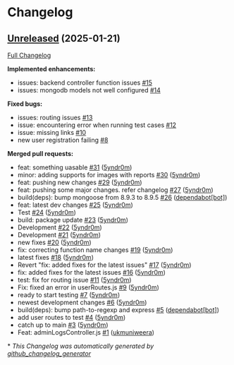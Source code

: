 # Changelog

## [Unreleased](https://github.com/DisasterWatchHQ/disasterCatcher/tree/Unreleased) (2025-01-21)

[Full Changelog](https://github.com/DisasterWatchHQ/disasterCatcher/compare/3f3b2e73091cb22438ade1679c0885d1bafb2b06...Unreleased)

**Implemented enhancements:**

- issues: backend controller function issues [\#15](https://github.com/DisasterWatchHQ/disasterCatcher/issues/15)
- issues: mongodb models not well configured [\#14](https://github.com/DisasterWatchHQ/disasterCatcher/issues/14)

**Fixed bugs:**

- issues: routing issues [\#13](https://github.com/DisasterWatchHQ/disasterCatcher/issues/13)
- issue: encountering error when running test cases [\#12](https://github.com/DisasterWatchHQ/disasterCatcher/issues/12)
- issue: missing links [\#10](https://github.com/DisasterWatchHQ/disasterCatcher/issues/10)
- new user registration failing [\#8](https://github.com/DisasterWatchHQ/disasterCatcher/issues/8)

**Merged pull requests:**

- feat: something uasable  [\#31](https://github.com/DisasterWatchHQ/disasterCatcher/pull/31) ([5yndr0m](https://github.com/5yndr0m))
- minor: adding supports for images with reports [\#30](https://github.com/DisasterWatchHQ/disasterCatcher/pull/30) ([5yndr0m](https://github.com/5yndr0m))
- feat: pushing new changes [\#29](https://github.com/DisasterWatchHQ/disasterCatcher/pull/29) ([5yndr0m](https://github.com/5yndr0m))
- feat: pushing some major changes. refer changelog [\#27](https://github.com/DisasterWatchHQ/disasterCatcher/pull/27) ([5yndr0m](https://github.com/5yndr0m))
- build\(deps\): bump mongoose from 8.9.3 to 8.9.5 [\#26](https://github.com/DisasterWatchHQ/disasterCatcher/pull/26) ([dependabot[bot]](https://github.com/apps/dependabot))
- feat: latest  dev changes [\#25](https://github.com/DisasterWatchHQ/disasterCatcher/pull/25) ([5yndr0m](https://github.com/5yndr0m))
- Test [\#24](https://github.com/DisasterWatchHQ/disasterCatcher/pull/24) ([5yndr0m](https://github.com/5yndr0m))
- build: package update [\#23](https://github.com/DisasterWatchHQ/disasterCatcher/pull/23) ([5yndr0m](https://github.com/5yndr0m))
- Development [\#22](https://github.com/DisasterWatchHQ/disasterCatcher/pull/22) ([5yndr0m](https://github.com/5yndr0m))
- Development [\#21](https://github.com/DisasterWatchHQ/disasterCatcher/pull/21) ([5yndr0m](https://github.com/5yndr0m))
- new fixes [\#20](https://github.com/DisasterWatchHQ/disasterCatcher/pull/20) ([5yndr0m](https://github.com/5yndr0m))
- fix: correcting function name changes [\#19](https://github.com/DisasterWatchHQ/disasterCatcher/pull/19) ([5yndr0m](https://github.com/5yndr0m))
- latest fixes [\#18](https://github.com/DisasterWatchHQ/disasterCatcher/pull/18) ([5yndr0m](https://github.com/5yndr0m))
- Revert "fix: added fixes for the latest issues" [\#17](https://github.com/DisasterWatchHQ/disasterCatcher/pull/17) ([5yndr0m](https://github.com/5yndr0m))
- fix: added fixes for the latest issues [\#16](https://github.com/DisasterWatchHQ/disasterCatcher/pull/16) ([5yndr0m](https://github.com/5yndr0m))
- test: fix for routing issue [\#11](https://github.com/DisasterWatchHQ/disasterCatcher/pull/11) ([5yndr0m](https://github.com/5yndr0m))
- Fix: fixed an error in userRoutes.js [\#9](https://github.com/DisasterWatchHQ/disasterCatcher/pull/9) ([5yndr0m](https://github.com/5yndr0m))
- ready to start testing [\#7](https://github.com/DisasterWatchHQ/disasterCatcher/pull/7) ([5yndr0m](https://github.com/5yndr0m))
- newest development changes [\#6](https://github.com/DisasterWatchHQ/disasterCatcher/pull/6) ([5yndr0m](https://github.com/5yndr0m))
- build\(deps\): bump path-to-regexp and express [\#5](https://github.com/DisasterWatchHQ/disasterCatcher/pull/5) ([dependabot[bot]](https://github.com/apps/dependabot))
- add user routes to test [\#4](https://github.com/DisasterWatchHQ/disasterCatcher/pull/4) ([5yndr0m](https://github.com/5yndr0m))
- catch up to main [\#3](https://github.com/DisasterWatchHQ/disasterCatcher/pull/3) ([5yndr0m](https://github.com/5yndr0m))
- Feat: adminLogsController.js [\#1](https://github.com/DisasterWatchHQ/disasterCatcher/pull/1) ([ukmuniweera](https://github.com/ukmuniweera))



\* *This Changelog was automatically generated by [github_changelog_generator](https://github.com/github-changelog-generator/github-changelog-generator)*
